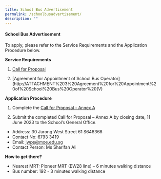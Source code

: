 ```yaml
---
title: School Bus Advertisement
permalink: /schoolbusadvertisement/
description: ""
---
```

#### School Bus Advertisement

To apply, please refer to the Service Requirements and the Application Procedure below.

**Service Requirements**
1. [Call for Proposal](http://ATTACHMENT%201%20Call%20for%20Proposals%20by%20School%20(Version%20June%202023)_JWPS%201Jan24%20-%2031Dec25.pdf)

2. [Agreement for Appointment of School Bus Operator](http://ATTACHMENT%203%20Agreement%20for%20Appointment%20of%20School%20Bus%20Operator%20(V)

**Application Procedure**

1. Complete the [Call for Proposal - Annex A](http://ATTACHMENT%202%20Call%20for%20Proposal%20-%20Annex%20A%20(Version%20June%202023)%20JWPS%201Jan24-31Dec25)

2. Submit the completed Call for Proposal – Annex A by closing date, 11 June 2023 to the School’s General Office.

* Address: 30 Jurong West Street 61 S648368
* Contact No: 6793 3419
* Email: jwps@moe.edu.sg
* Contact Person: Ms Sharifah Ali

**How to get there?**
* Nearest MRT: Pioneer MRT (EW28 line) – 6 minutes walking distance
* Bus number: 192 - 3 minutes walking distance